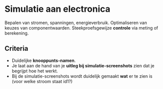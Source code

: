 # Simulatie aan electronica
Bepalen van stromen, spanningen, energieverbruik. Optimaliseren van keuzes van componentwaarden. Steekproefsgewijze **controle** via meting of berekening.

## Criteria 
- Duidelijke **knooppunts-namen**.
- Je laat aan de hand van je **uitleg bij simulatie-screenshots** zien dat je begrijpt hoe het werkt.
- Bij de simulatie-screenshots wordt duidelijk gemaakt **wat** er te zien is (voor welke stroom staat id1?)